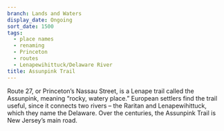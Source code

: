 ```yaml
---
branch: Lands and Waters
display_date: Ongoing
sort_date: 1500
tags:
  - place names
  - renaming
  - Princeton
  - routes
  - Lenapewihittuck/Delaware River
title: Assunpink Trail
---
```


Route 27, or Princeton’s Nassau Street, is a Lenape trail called the Assunpink, meaning “rocky, watery place.” European settlers find the trail useful, since it connects two rivers – the Raritan and Lenapewihittuck, which they name the Delaware. Over the centuries, the Assunpink Trail is New Jersey’s main road.
